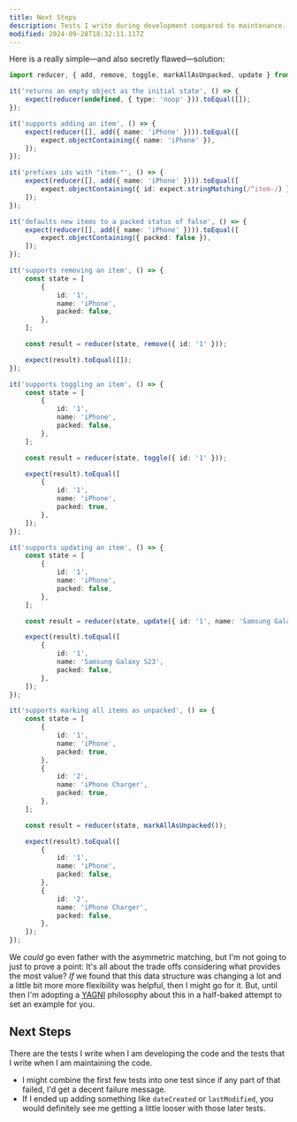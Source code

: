 ```yaml
---
title: Next Steps
description: Tests I write during development compared to maintenance.
modified: 2024-09-28T18:32:11.117Z
---
```


Here is a really simple—and also secretly flawed—solution:

```ts
import reducer, { add, remove, toggle, markAllAsUnpacked, update } from './items-slice';

it('returns an empty object as the initial state', () => {
	expect(reducer(undefined, { type: 'noop' })).toEqual([]);
});

it('supports adding an item', () => {
	expect(reducer([], add({ name: 'iPhone' }))).toEqual([
		expect.objectContaining({ name: 'iPhone' }),
	]);
});

it('prefixes ids with "item-"', () => {
	expect(reducer([], add({ name: 'iPhone' }))).toEqual([
		expect.objectContaining({ id: expect.stringMatching(/^item-/) }),
	]);
});

it('defaults new items to a packed status of false', () => {
	expect(reducer([], add({ name: 'iPhone' }))).toEqual([
		expect.objectContaining({ packed: false }),
	]);
});

it('supports removing an item', () => {
	const state = [
		{
			id: '1',
			name: 'iPhone',
			packed: false,
		},
	];

	const result = reducer(state, remove({ id: '1' }));

	expect(result).toEqual([]);
});

it('supports toggling an item', () => {
	const state = [
		{
			id: '1',
			name: 'iPhone',
			packed: false,
		},
	];

	const result = reducer(state, toggle({ id: '1' }));

	expect(result).toEqual([
		{
			id: '1',
			name: 'iPhone',
			packed: true,
		},
	]);
});

it('supports updating an item', () => {
	const state = [
		{
			id: '1',
			name: 'iPhone',
			packed: false,
		},
	];

	const result = reducer(state, update({ id: '1', name: 'Samsung Galaxy S23' }));

	expect(result).toEqual([
		{
			id: '1',
			name: 'Samsung Galaxy S23',
			packed: false,
		},
	]);
});

it('supports marking all items as unpacked', () => {
	const state = [
		{
			id: '1',
			name: 'iPhone',
			packed: true,
		},
		{
			id: '2',
			name: 'iPhone Charger',
			packed: true,
		},
	];

	const result = reducer(state, markAllAsUnpacked());

	expect(result).toEqual([
		{
			id: '1',
			name: 'iPhone',
			packed: false,
		},
		{
			id: '2',
			name: 'iPhone Charger',
			packed: false,
		},
	]);
});
```

We *could* go even father with the asymmetric matching, but I'm not going to just to prove a point: It's all about the trade offs considering what provides the most value? *If* we found that this data structure was changing a lot and a little bit more more flexibility was helpful, then I might go for it. But, until then I'm adopting a [YAGNI](https://en.wikipedia.org/wiki/You_aren%27t_gonna_need_it) philosophy about this in a half-baked attempt to set an example for you.

## Next Steps

There are the tests I write when I am developing the code and the tests that I write when I am maintaining the code.

- I might combine the first few tests into one test since if any part of that failed, I'd get a decent failure message.
- If I ended up adding something like `dateCreated` or `lastModified`, you would definitely see me getting a little looser with those later tests.

```ts
```
